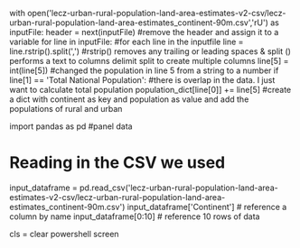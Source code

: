 with open('lecz-urban-rural-population-land-area-estimates-v2-csv/lecz-urban-rural-population-land-area-estimates_continent-90m.csv','rU') as inputFile:
    header = next(inputFile)                        #remove the header and assign it to a variable
    for line in inputFile:                          #for each line in the inputfile
        line = line.rstrip().split(',')             #rstrip() removes any trailing or leading spaces & split () performs a text to columns delimit split to create multiple columns
        line[5] = int(line[5])                      #changed the population in line 5 from a string to a number
        if line[1] == 'Total National Population':  #there is overlap in the data. I just want to calculate total population
            population_dict[line[0]] += line[5]     #create a dict with continent as key and population as value and add the populations of rural and urban

import pandas as pd  #panel data 

# Reading in the CSV we used
input_dataframe = pd.read_csv('lecz-urban-rural-population-land-area-estimates-v2-csv/lecz-urban-rural-population-land-area-estimates_continent-90m.csv')
input_dataframe['Continent']  # reference a column by name
input_dataframe[0:10]  # reference 10 rows of data

cls = clear powershell screen




